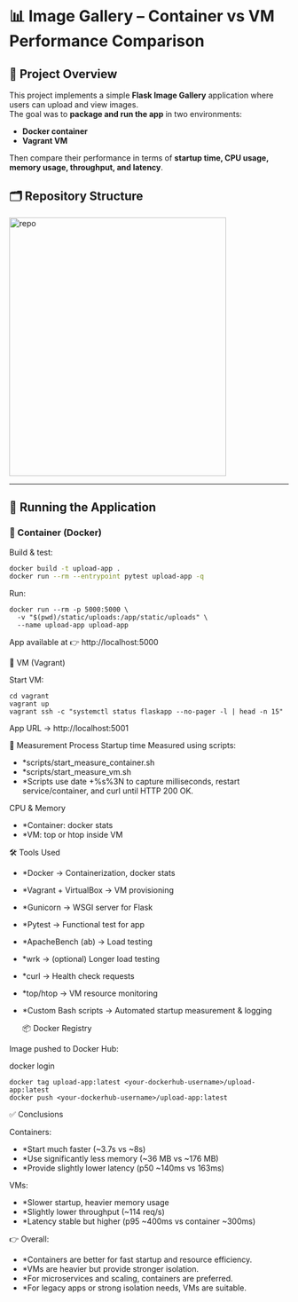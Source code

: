 # 📊 Image Gallery – Container vs VM Performance Comparison

## 📌 Project Overview
This project implements a simple **Flask Image Gallery** application where users can upload and view images.  
The goal was to **package and run the app** in two environments:  
- **Docker container**  
- **Vagrant VM**  

Then compare their performance in terms of **startup time, CPU usage, memory usage, throughput, and latency**.


## 🗂️ Repository Structure
<img width="391" height="466" alt="repo" src="https://github.com/user-attachments/assets/d23b3e6e-cb84-44f4-9061-1cab49f491dd" />


---

## 🚀 Running the Application

### 🔹 Container (Docker)
Build & test:
```bash
docker build -t upload-app .
docker run --rm --entrypoint pytest upload-app -q
```
Run:
```
docker run --rm -p 5000:5000 \
  -v "$(pwd)/static/uploads:/app/static/uploads" \
  --name upload-app upload-app
```
App available at 👉 http://localhost:5000

🔹 VM (Vagrant)

Start VM:
```
cd vagrant
vagrant up
vagrant ssh -c "systemctl status flaskapp --no-pager -l | head -n 15"

```
App URL → http://localhost:5001

🧪 Measurement Process
Startup time
Measured using scripts:
- *scripts/start_measure_container.sh
- *scripts/start_measure_vm.sh
- *Scripts use date +%s%3N to capture milliseconds, restart service/container, and curl until HTTP 200 OK.

CPU & Memory
- *Container: docker stats
- *VM: top or htop inside VM


🛠️ Tools Used

- *Docker → Containerization, docker stats
- *Vagrant + VirtualBox → VM provisioning
- *Gunicorn → WSGI server for Flask
- *Pytest → Functional test for app
- *ApacheBench (ab) → Load testing
- *wrk → (optional) Longer load testing
- *curl → Health check requests
- *top/htop → VM resource monitoring
- *Custom Bash scripts → Automated startup measurement & logging

  📦 Docker Registry

Image pushed to Docker Hub:

docker login
```
docker tag upload-app:latest <your-dockerhub-username>/upload-app:latest
docker push <your-dockerhub-username>/upload-app:latest
```

✅ Conclusions

Containers:
- *Start much faster (~3.7s vs ~8s)
- *Use significantly less memory (~36 MB vs ~176 MB)
- *Provide slightly lower latency (p50 ~140ms vs 163ms)

VMs:
- *Slower startup, heavier memory usage
- *Slightly lower throughput (~114 req/s)
- *Latency stable but higher (p95 ~400ms vs container ~300ms)

👉 Overall:
- *Containers are better for fast startup and resource efficiency.
- *VMs are heavier but provide stronger isolation.
- *For microservices and scaling, containers are preferred.
- *For legacy apps or strong isolation needs, VMs are suitable.


